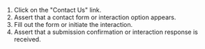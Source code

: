 1. Click on the "Contact Us" link.
2. Assert that a contact form or interaction option appears.
3. Fill out the form or initiate the interaction.
4. Assert that a submission confirmation or interaction response is received.